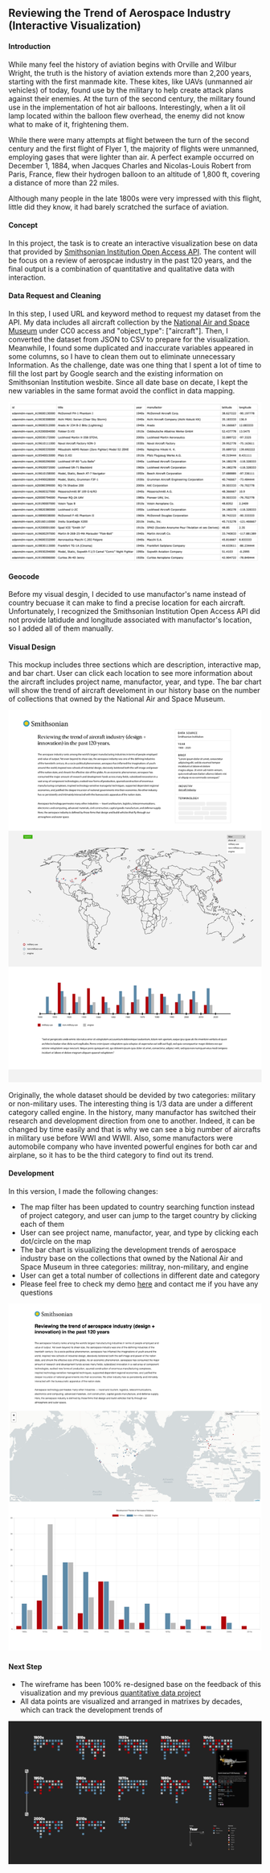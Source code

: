 ## Reviewing the Trend of Aerospace Industry (Interactive Visualization)

#### Introduction

While many feel the history of aviation begins with Orville and Wilbur Wright, the truth is the history of aviation extends more than 2,200 years, starting with the first manmade kite. These kites, like UAVs (unmanned air vehicles) of today, found use by the military to help create attack plans against their enemies. At the turn of the second century, the military found use in the implementation of hot air balloons. Interestingly, when a lit oil lamp located within the balloon flew overhead, the enemy did not know what to make of it, frightening them.

While there were many attempts at flight between the turn of the second century and the first flight of Flyer 1, the majority of flights were unmanned, employing gases that were lighter than air. A perfect example occurred on December 1, 1884, when Jacques Charles and Nicolas-Louis Robert from Paris, France, flew their hydrogen balloon to an altitude of 1,800 ft, covering a distance of more than 22 miles.

Although many people in the late 1800s were very impressed with this flight, little did they know, it had barely scratched the surface of aviation.

#### Concept

In this project, the task is to create an interactive visualization bese on data that provided by [Smithsonian Institution Open Access API](http://edan.si.edu/openaccess/apidocs/). The content will be focus on a review of aerospcae industry in the past 120 years, and the final output is a combination of quantitative and qualitative data with interaction.

#### Data Request and Cleaning

In this step, I used URL and keyword method to request my dataset from the API. My data includes all aircraft collection by the [National Air and Space Museum](https://airandspace.si.edu) under CC0 access and "object_type": ["aircraft"]. Then, I converted the dataset from JSON to CSV to prepare for the visualization. Meanwhile, I found some duplicated and inaccurate variables appeared in some columns, so I have to clean them out to eliminate unnecessary Information. As the challenge, date was one thing that I spent a lot of time to fill the lost part by Google search and the existing information on Smithsonian Institution wesbite. Since all date base on decate, I kept the new variables in the same format avoid the conflict in data mapping.

<img src="https://github.com/yujunmjiang/major-studio-1-fall-20/blob/master/p3_final/document/Screen%20Shot%202020-12-13%20at%207.13.40%20PM.png">

#### Geocode

Before my visual desgin, I decided to use manufactor's name instead of country becuase it can make to find a precise location for each aircraft. Unfortunately, I recognized the Smithsonian Institution Open Access API did not provide latidude and longitude associated with manufactor's location, so I added all of them manually.

#### Visual Design

This mockup includes three sections which are description, interactive map, and bar chart. User can click each location to see more information about the aircraft includes project name, manufactor, year, and type. The bar chart will show the trend of aircraft develoment in our history base on the number of collections that owned by the National Air and Space Museum.

<img src="https://github.com/yujunmjiang/major-studio-1-fall-20/blob/master/p3_final/document/nasm-final-01.jpg">

Originally, the whole dataset should be devided by two categories: military or non-military uses. The interesting thing is 1/3 data are under a different category called engine. In the history, many manufactor has switched their research and development direction from one to another. Indeed, it can be changed by time easily and that is why we can see a big number of aircrafts in military use before WWI and WWII. Also, some manufactors were automobile company who have invented powerful engines for both car and airplane, so it has to be the third category to find out its trend.

#### Development

In this version, I made the following changes:

* The map filter has been updated to country searching function instead of project category, and user can jump to the target country by clicking each of them
* User can see project name, manufactor, year, and type by clicking each dot/circle on the map
* The bar chart is visualizing the development trends of aerospace industry base on the collections that owned by the National Air and Space Museum in three categories: militray, non-military, and engine
* User can get a total number of collections in different date and category
* Please feel free to check my demo [here](https://yujunmjiang.github.io/nasm-interactive/) and contact me if you have any questions

<img src="https://github.com/yujunmjiang/major-studio-1-fall-20/blob/master/p3_final/document/screencapture-yujunmjiang-github-io-nasm-interactive-2020-12-13-19_24_40.png">

#### Next Step

* The wireframe has been 100% re-designed base on the feedback of this visualization and my previous [quantitative data project](https://github.com/yujunmjiang/nasm-quantitative)
* All data points are visualized and arranged in matrixes by decades, which can track the development trends of

<img src="https://github.com/yujunmjiang/major-studio-1-fall-20/blob/master/p3_final/document/nextStep.jpg">
